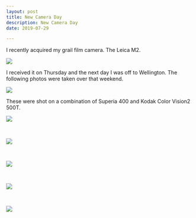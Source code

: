 ```yaml
---
layout: post
title: New Camera Day
description: New Camera Day
date: 2019-07-29

---
```


I recently acquired my grail film camera. The Leica M2.

![](/public/images/190729-00-1024.jpg)

I received it on Thursday and the next day I was off to Wellington. The following photos were taken over that weekend.

![](/public/images/190729-02-1024.jpg)

These were shot on a combination of Superia 400 and Kodak Color Vision2 500T.

![](/public/images/190729-01-1024.jpg)

<br>

![](/public/images/190729-03-1024.jpg)

<br>

![](/public/images/190729-04-1024.jpg)

<br>

![](/public/images/190729-05-1024.jpg)

<br>

![](/public/images/190729-06-1024.jpg)